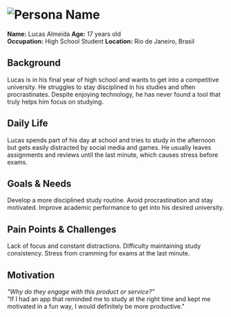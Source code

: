 # ![Persona Name](personas/persona2.jpeg)  
**Name:** Lucas Almeida 
**Age:** 17 years old  
**Occupation:** High School Student
**Location:** Rio de Janeiro, Brasil  

## Background  
Lucas is in his final year of high school and wants to get into a competitive university. He struggles to stay disciplined in his studies and often procrastinates. Despite enjoying technology, he has never found a tool that truly helps him focus on studying.  

## Daily Life  
Lucas spends part of his day at school and tries to study in the afternoon but gets easily distracted by social media and games. He usually leaves assignments and reviews until the last minute, which causes stress before exams.  

## Goals & Needs  
Develop a more disciplined study routine.
Avoid procrastination and stay motivated.
Improve academic performance to get into his desired university.

## Pain Points & Challenges  
Lack of focus and constant distractions.
Difficulty maintaining study consistency.
Stress from cramming for exams at the last minute. 

## Motivation  
*"Why do they engage with this product or service?"*  
"If I had an app that reminded me to study at the right time and kept me motivated in a fun way, I would definitely be more productive." 
